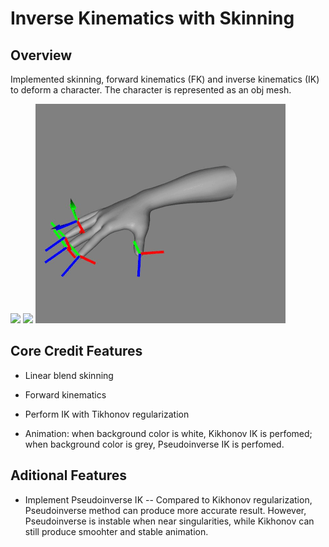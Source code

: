 # Inverse Kinematics with Skinning

## Overview
Implemented skinning, forward kinematics (FK) and inverse kinematics (IK) to deform a character. The character is represented as an obj mesh.

![](https://github.com/Jiaqi-Zuo/csci520-IK-with-skinning/blob/50f591a3b891b90df8240f190bd6bf8a86603496/armadillo.gif)
![](https://github.com/Jiaqi-Zuo/csci520-IK-with-skinning/blob/50f591a3b891b90df8240f190bd6bf8a86603496/dragon.gif)
![](https://github.com/Jiaqi-Zuo/csci520-IK-with-skinning/blob/50f591a3b891b90df8240f190bd6bf8a86603496/hand.gif)

## Core Credit Features

- Linear blend skinning

- Forward kinematics	

- Perform IK with Tikhonov regularization

- Animation: when background color is white, Kikhonov IK is perfomed; when background color is grey, Pseudoinverse IK is perfomed. 

## Aditional Features

- Implement Pseudoinverse IK
 -- Compared to Kikhonov regularization, Pseudoinverse method can produce more accurate result. However, Pseudoinverse is instable when near singularities, while Kikhonov can still produce smoohter and stable animation.
